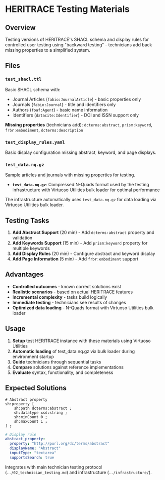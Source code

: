 # HERITRACE Testing Materials

## Overview

Testing versions of HERITRACE's SHACL schema and display rules for controlled user testing using "backward testing" - technicians add back missing properties to a simplified system.

## Files

### `test_shacl.ttl`
Basic SHACL schema with:
- Journal Articles (`fabio:JournalArticle`) - basic properties only
- Journals (`fabio:Journal`) - title and identifiers only  
- Authors (`foaf:Agent`) - basic name information
- Identifiers (`datacite:Identifier`) - DOI and ISSN support only

**Missing properties** (technicians add): `dcterms:abstract`, `prism:keyword`, `frbr:embodiment`, `dcterms:description`

### `test_display_rules.yaml`
Basic display configuration missing abstract, keyword, and page displays.

### `test_data.nq.gz`
Sample articles and journals with missing properties for testing.

- **`test_data.nq.gz`**: Compressed N-Quads format used by the testing infrastructure with Virtuoso Utilities bulk loader for optimal performance

The infrastructure automatically uses `test_data.nq.gz` for data loading via Virtuoso Utilities bulk loader.

## Testing Tasks

1. **Add Abstract Support** (20 min) - Add `dcterms:abstract` property and validation
2. **Add Keywords Support** (15 min) - Add `prism:keyword` property for multiple keywords  
3. **Add Display Rules** (20 min) - Configure abstract and keyword display
4. **Add Page Information** (5 min) - Add `frbr:embodiment` support

## Advantages

- **Controlled outcomes** - known correct solutions exist
- **Realistic scenarios** - based on actual HERITRACE features
- **Incremental complexity** - tasks build logically
- **Immediate testing** - technicians see results of changes
- **Optimized data loading** - N-Quads format with Virtuoso Utilities bulk loader

## Usage

1. **Setup** test HERITRACE instance with these materials using Virtuoso Utilities
2. **Automatic loading** of test_data.nq.gz via bulk loader during environment startup
3. **Guide** technicians through sequential tasks
4. **Compare** solutions against reference implementations
5. **Evaluate** syntax, functionality, and completeness

## Expected Solutions

```turtle
# Abstract property
sh:property [
    sh:path dcterms:abstract ;
    sh:datatype xsd:string ;
    sh:minCount 0 ;
    sh:maxCount 1 ;
] ;
```

```yaml
# Display rule
abstract_property:
  property: "http://purl.org/dc/terms/abstract"
  displayName: "Abstract"
  inputType: "textarea"
  supportsSearch: true
```

Integrates with main technician testing protocol (`../02_technician_testing.md`) and infrastructure (`../infrastructure/`). 